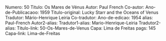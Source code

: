 Numero: 50
Titulo: Os Mares de Vénus
Autor: Paul French
Co-autor: 
Ano-de-Publicacaoo: 1959
Titulo-original: Lucky Starr and the Oceans of Venus
Tradutor: Mário-Henrique Leiria
Co-tradutor: 
Ano-de-edicao: 1954
alias: Paul-French
Autor2-alias: 
Tradutor1-alias: Mario-Henrique-Leiria
Tradutor2-alias: 
Titulo-link: 50-Os-Mares-de-Venus
Capa: Lima de Freitas
pags: 145
Capa-link: Lima-de-Freitas
